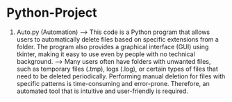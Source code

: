 # Python-Project
 1. Auto.py (Automation)
    --> This code is a Python program that allows users to automatically delete files based on specific extensions from a folder. The program also provides a graphical interface (GUI) using tkinter, making it easy to use even by people with no technical background.
    --> Many users often have folders with unwanted files, such as temporary files (.tmp), logs (.log), or certain types of files that need to be deleted periodically. Performing manual deletion for files with specific patterns is time-consuming and error-prone. Therefore, an automated tool that is intuitive and user-friendly is required.
    
